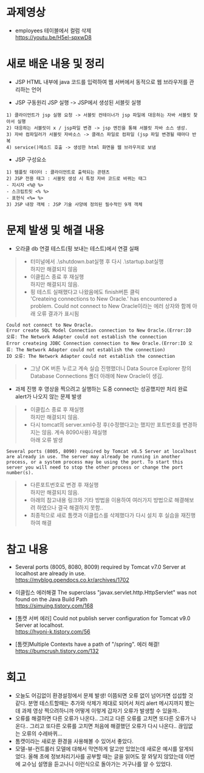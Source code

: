 # 과제영상
- employees 테이블에서 컬럼 삭제<br>
https://youtu.be/H5el-spxwD8

# 새로 배운 내용 및 정리
- JSP
HTML 내부에 java 코드를 입력하여 웹 서버에서 동적으로 웹 브라우저를 관리하는 언어

- JSP 구동원리
JSP 실행 -> JSP에서 생성된 서블릿 실행
```
1) 클라이언트가 jsp 실행 요청 -> 서블릿 컨테이너가 jsp 파일에 대응하는 자바 서블릿 찾아서 실행
2) 대응하는 서블릿이 x / jsp파일 변경 -> jsp 엔진을 통해 서블릿 자바 소스 생성.
3) 자바 컴파일러가 서블릿 자바소스 -> 클래스 파일로 컴파일 (jsp 파일 변경될 때마다 반복
4) service()메소드 호출 -> 생성한 html 화면을 웹 브라우저로 보냄
```

- JSP 구성요소
```
1) 템플릿 데이터 : 클라이언트로 출력되는 콘텐츠
2) JSP 전용 태그 : 서블릿 생성 시 특정 자바 코드로 바뀌는 태그
- 지시자 <%@ %>
- 스크립트릿 <% %>
- 표현식 <%= %>
3) JSP 내장 객체 : JSP 기술 사양에 정의된 필수적인 9개 객체
```

# 문제 발생 및 해결 내용
- 오라클 db 연결 테스트(핑 보내는 테스트)에서 연결 실패
>- 터미널에서 .\shutdown.bat실행 후 다시 .\startup.bat실행<br>하지만 해결되지 않음
>- 이클립스 종료 후 재실행<br>하지만 해결되지 않음.
>- 핑 테스트 실패했다고 나왔음에도 finish버튼 클릭<br>'Createing connections to New Oracle.' has encountered a problem. Could not connect to New Oracle이라는 에러 상자와 함께 아래 오류 결과가 표시됨
```
Could not connect to New Oracle.
Error create SQL Model Connection connection to New Oracle.(Error:IO 오류: The Network Adapter could not establish the connection
Error createing JDBC Connection connection to New Oracle.(Error:IO 오류: The Network Adapter could not establish the connection)
IO 오류: The Network Adapter could not establish the connection
```
>- 그냥 OK 버튼 누르고 계속 실습 진행했더니 Data Source Explorer 창의 Database Connections 폴더 아래에 New Oracle이 생김.

- 과제 진행 후 영상을 찍으려고 실행하는 도중 connect는 성공했지만 처리 완료 alert가 나오지 않는 문제 발생
>- 이클립스 종료 후 재실행<br>하지만 해결되지 않음.
>- 다시 tomcat의 server.xml수정 후(수정했다고는 했지만 포트번호를 변경하지는 않음. 계속 8090사용) 재실행<br>아래 오류 발생
```
Several ports (8005, 8090) required by Tomcat v8.5 Server at localhost are already in use. The server may already be running in another process, or a system process may be using the port. To start this server you will need to stop the other process or change the port number(s).
```
>- 다른포트번호로 변경 후 재실행<br>하지만 해결되지 않음.
>- 아래의 참고내용 링크와 기타 방법을 이용하여 여러가지 방법으로 해결해보려 하였으나 결국 해결하지 못함..
>- 최종적으로 새로 톰캣과 이클립스를 삭제했다가 다시 설치 후 실습을 재진행하여 해결

# 참고 내용
- Several ports (8005, 8080, 8009) required by Tomcat v7.0 Server at localhost are already in use.<br>
https://myblog.opendocs.co.kr/archives/1702

- 이클립스 에러해결 The superclass "javax.servlet.http.HttpServlet" was not found on the Java Build Path<br>
https://simuing.tistory.com/168

- [톰캣 서버 에러] Could not publish server configuration for Tomcat v9.0 Server at localhost.<br>
https://hyoni-k.tistory.com/56

- [톰캣]Multiple Contexts have a path of "/spring". 에러 해결!<br>
https://bumcrush.tistory.com/132

# 회고
- 오늘도 어김없이 환경설정에서 문제 발생! 이쯤되면 오류 없이 넘어가면 섭섭할 것 같다. 분명 테스트할때는 추가와 삭제가 제대로 되어서 처리 alert 메시지까지 봤는데 과제 영상 찍으려하니까 어떻게 이렇게 갑자기 오류가 발생할 수 있을까..
- 오류를 해결하면 다른 오류가 나온다.. 그리고 다른 오류를 고치면 또다른 오류가 나온다.. 그리고 또다른 오류를 고치면 처음에 해결했던 오류가 다시 나온다.. 끊임없는 오류의 수레바퀴...
- 톰캣이라는 새로운 환경을 사용해볼 수 있어서 좋았다.
- 모델-뷰-컨트롤러 모델에 대해서 막연하게 알고만 있었는데 새로운 예시를 알게되었다. 올해 초에 정보처리기사를 공부할 때는 글을 읽어도 잘 와닿지 않았는데 이번에 교수님 설명을 듣고나니 이런식으로 돌아가는 거구나를 알 수 있었다.
